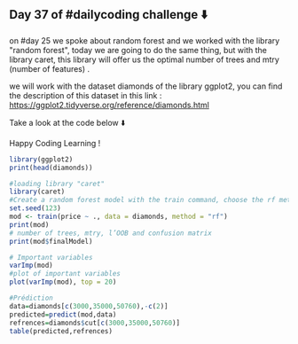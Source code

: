 ## Day 37 of #dailycoding challenge ⬇️
on #day 25 we spoke about random forest and we worked with the library "random forest", today we are going to do the same thing, but with the library caret, this library will offer us the optimal number of trees and mtry (number of features) .

we will work with the dataset diamonds of the library ggplot2, you can find the description of this dataset in this link : https://ggplot2.tidyverse.org/reference/diamonds.html

Take a look at the code below ⬇️

Happy Coding Learning !

``` r
library(ggplot2)
print(head(diamonds))

#loading library "caret"
library(caret)
#Create a random forest model with the train command, choose the rf method for Random Forest
set.seed(123)
mod <- train(price ~ ., data = diamonds, method = "rf")
print(mod)
# number of trees, mtry, l’OOB and confusion matrix
print(mod$finalModel)

# Important variables
varImp(mod)
#plot of important variables
plot(varImp(mod), top = 20)

#Prédiction
data=diamonds[c(3000,35000,50760),-c(2)]
predicted=predict(mod,data)
refrences=diamonds$cut[c(3000,35000,50760)]
table(predicted,refrences)
 ```
